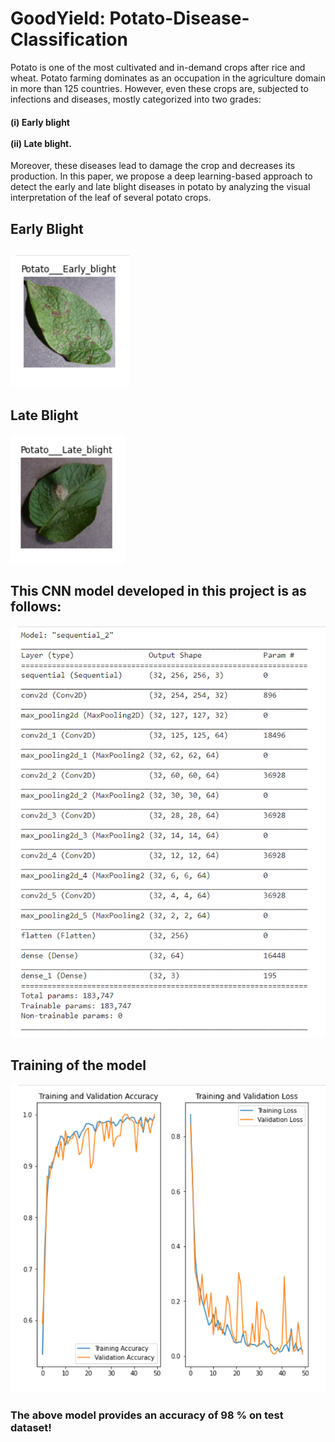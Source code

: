 # GoodYield: Potato-Disease-Classification

Potato is one of the most cultivated and in-demand crops after rice and wheat. Potato farming dominates as an occupation in the agriculture domain in more than 125 countries. However, even these crops are, subjected to infections and diseases, mostly categorized into two grades: 
<h4>(i) Early blight <br> <br>(ii) Late blight.</h4>Moreover, these diseases lead to damage the crop and decreases its production. In this paper, we propose a deep learning-based approach to detect the early and late blight diseases in potato by analyzing the visual interpretation of the leaf of several potato crops.<br>
<h2>Early Blight</b><h2>
<img src="Files/Early Blight.PNG" width:500px align:center margin:-10px><br>
<h2>Late Blight</h2>
<img src="Files/Late blight.PNG" width:500px margin:-10px>
<h2>This CNN model developed in this project is as follows:</h2>
<img src="Files/Model Summary.PNG" width:400px margin:-10px>
<h2>Training of the model</h2>
<img src="Files/Training.PNG" width:400px margin:-10px>
<h3>The above model provides an accuracy of 98 % on test dataset!</h3>

